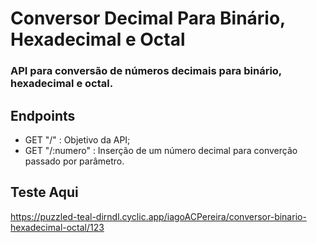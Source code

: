 # Conversor Decimal Para Binário, Hexadecimal e Octal

### API para conversão de números decimais para binário, hexadecimal e octal.

## Endpoints

- GET "/" : Objetivo da API;
- GET "/:numero" : Inserção de um número decimal para converção passado por parâmetro.

## Teste Aqui

https://puzzled-teal-dirndl.cyclic.app/iagoACPereira/conversor-binario-hexadecimal-octal/123
